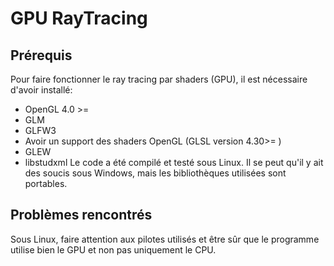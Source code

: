 # GPU RayTracing
## Prérequis
Pour faire fonctionner le ray tracing par shaders (GPU), il est nécessaire d'avoir installé:
- OpenGL 4.0 >=
- GLM
- GLFW3
- Avoir un support des shaders OpenGL (GLSL version 4.30>= )
- GLEW
- libstudxml
Le code a été compilé et testé sous Linux. Il se peut qu'il y ait des soucis sous Windows, mais les bibliothèques utilisées sont portables.

## Problèmes rencontrés
Sous Linux, faire attention aux pilotes utilisés et être sûr que le programme utilise bien le GPU et non pas uniquement le CPU. 